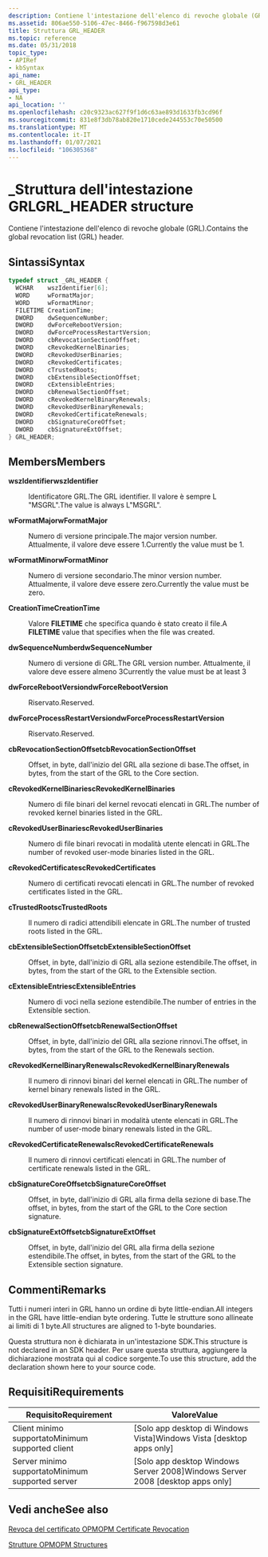 ```yaml
---
description: Contiene l'intestazione dell'elenco di revoche globale (GRL).
ms.assetid: 806ae550-5106-47ec-8466-f967598d3e61
title: Struttura GRL_HEADER
ms.topic: reference
ms.date: 05/31/2018
topic_type:
- APIRef
- kbSyntax
api_name:
- GRL_HEADER
api_type:
- NA
api_location: ''
ms.openlocfilehash: c20c9323ac627f9f1d6c63ae893d1633fb3cd96f
ms.sourcegitcommit: 831e8f3db78ab820e1710cede244553c70e50500
ms.translationtype: MT
ms.contentlocale: it-IT
ms.lasthandoff: 01/07/2021
ms.locfileid: "106305368"
---
```

# <a name="grl_header-structure"></a><span data-ttu-id="9e2e8-103">\_Struttura dell'intestazione GRL</span><span class="sxs-lookup"><span data-stu-id="9e2e8-103">GRL\_HEADER structure</span></span>

<span data-ttu-id="9e2e8-104">Contiene l'intestazione dell'elenco di revoche globale (GRL).</span><span class="sxs-lookup"><span data-stu-id="9e2e8-104">Contains the global revocation list (GRL) header.</span></span>

## <a name="syntax"></a><span data-ttu-id="9e2e8-105">Sintassi</span><span class="sxs-lookup"><span data-stu-id="9e2e8-105">Syntax</span></span>


```C++
typedef struct _GRL_HEADER {
  WCHAR    wszIdentifier[6];
  WORD     wFormatMajor;
  WORD     wFormatMinor;
  FILETIME CreationTime;
  DWORD    dwSequenceNumber;
  DWORD    dwForceRebootVersion;
  DWORD    dwForceProcessRestartVersion;
  DWORD    cbRevocationSectionOffset;
  DWORD    cRevokedKernelBinaries;
  DWORD    cRevokedUserBinaries;
  DWORD    cRevokedCertificates;
  DWORD    cTrustedRoots;
  DWORD    cbExtensibleSectionOffset;
  DWORD    cExtensibleEntries;
  DWORD    cbRenewalSectionOffset;
  DWORD    cRevokedKernelBinaryRenewals;
  DWORD    cRevokedUserBinaryRenewals;
  DWORD    cRevokedCertificateRenewals;
  DWORD    cbSignatureCoreOffset;
  DWORD    cbSignatureExtOffset;
} GRL_HEADER;
```



## <a name="members"></a><span data-ttu-id="9e2e8-106">Members</span><span class="sxs-lookup"><span data-stu-id="9e2e8-106">Members</span></span>

<dl> <dt>

<span data-ttu-id="9e2e8-107">**wszIdentifier**</span><span class="sxs-lookup"><span data-stu-id="9e2e8-107">**wszIdentifier**</span></span>
</dt> <dd>

<span data-ttu-id="9e2e8-108">Identificatore GRL.</span><span class="sxs-lookup"><span data-stu-id="9e2e8-108">The GRL identifier.</span></span> <span data-ttu-id="9e2e8-109">Il valore è sempre L "MSGRL".</span><span class="sxs-lookup"><span data-stu-id="9e2e8-109">The value is always L"MSGRL".</span></span>

</dd> <dt>

<span data-ttu-id="9e2e8-110">**wFormatMajor**</span><span class="sxs-lookup"><span data-stu-id="9e2e8-110">**wFormatMajor**</span></span>
</dt> <dd>

<span data-ttu-id="9e2e8-111">Numero di versione principale.</span><span class="sxs-lookup"><span data-stu-id="9e2e8-111">The major version number.</span></span> <span data-ttu-id="9e2e8-112">Attualmente, il valore deve essere 1.</span><span class="sxs-lookup"><span data-stu-id="9e2e8-112">Currently the value must be 1.</span></span>

</dd> <dt>

<span data-ttu-id="9e2e8-113">**wFormatMinor**</span><span class="sxs-lookup"><span data-stu-id="9e2e8-113">**wFormatMinor**</span></span>
</dt> <dd>

<span data-ttu-id="9e2e8-114">Numero di versione secondario.</span><span class="sxs-lookup"><span data-stu-id="9e2e8-114">The minor version number.</span></span> <span data-ttu-id="9e2e8-115">Attualmente, il valore deve essere zero.</span><span class="sxs-lookup"><span data-stu-id="9e2e8-115">Currently the value must be zero.</span></span>

</dd> <dt>

<span data-ttu-id="9e2e8-116">**CreationTime**</span><span class="sxs-lookup"><span data-stu-id="9e2e8-116">**CreationTime**</span></span>
</dt> <dd>

<span data-ttu-id="9e2e8-117">Valore **FILETIME** che specifica quando è stato creato il file.</span><span class="sxs-lookup"><span data-stu-id="9e2e8-117">A **FILETIME** value that specifies when the file was created.</span></span>

</dd> <dt>

<span data-ttu-id="9e2e8-118">**dwSequenceNumber**</span><span class="sxs-lookup"><span data-stu-id="9e2e8-118">**dwSequenceNumber**</span></span>
</dt> <dd>

<span data-ttu-id="9e2e8-119">Numero di versione di GRL.</span><span class="sxs-lookup"><span data-stu-id="9e2e8-119">The GRL version number.</span></span> <span data-ttu-id="9e2e8-120">Attualmente, il valore deve essere almeno 3</span><span class="sxs-lookup"><span data-stu-id="9e2e8-120">Currently the value must be at least 3</span></span>

</dd> <dt>

<span data-ttu-id="9e2e8-121">**dwForceRebootVersion**</span><span class="sxs-lookup"><span data-stu-id="9e2e8-121">**dwForceRebootVersion**</span></span>
</dt> <dd>

<span data-ttu-id="9e2e8-122">Riservato.</span><span class="sxs-lookup"><span data-stu-id="9e2e8-122">Reserved.</span></span>

</dd> <dt>

<span data-ttu-id="9e2e8-123">**dwForceProcessRestartVersion**</span><span class="sxs-lookup"><span data-stu-id="9e2e8-123">**dwForceProcessRestartVersion**</span></span>
</dt> <dd>

<span data-ttu-id="9e2e8-124">Riservato.</span><span class="sxs-lookup"><span data-stu-id="9e2e8-124">Reserved.</span></span>

</dd> <dt>

<span data-ttu-id="9e2e8-125">**cbRevocationSectionOffset**</span><span class="sxs-lookup"><span data-stu-id="9e2e8-125">**cbRevocationSectionOffset**</span></span>
</dt> <dd>

<span data-ttu-id="9e2e8-126">Offset, in byte, dall'inizio del GRL alla sezione di base.</span><span class="sxs-lookup"><span data-stu-id="9e2e8-126">The offset, in bytes, from the start of the GRL to the Core section.</span></span>

</dd> <dt>

<span data-ttu-id="9e2e8-127">**cRevokedKernelBinaries**</span><span class="sxs-lookup"><span data-stu-id="9e2e8-127">**cRevokedKernelBinaries**</span></span>
</dt> <dd>

<span data-ttu-id="9e2e8-128">Numero di file binari del kernel revocati elencati in GRL.</span><span class="sxs-lookup"><span data-stu-id="9e2e8-128">The number of revoked kernel binaries listed in the GRL.</span></span>

</dd> <dt>

<span data-ttu-id="9e2e8-129">**cRevokedUserBinaries**</span><span class="sxs-lookup"><span data-stu-id="9e2e8-129">**cRevokedUserBinaries**</span></span>
</dt> <dd>

<span data-ttu-id="9e2e8-130">Numero di file binari revocati in modalità utente elencati in GRL.</span><span class="sxs-lookup"><span data-stu-id="9e2e8-130">The number of revoked user-mode binaries listed in the GRL.</span></span>

</dd> <dt>

<span data-ttu-id="9e2e8-131">**cRevokedCertificates**</span><span class="sxs-lookup"><span data-stu-id="9e2e8-131">**cRevokedCertificates**</span></span>
</dt> <dd>

<span data-ttu-id="9e2e8-132">Numero di certificati revocati elencati in GRL.</span><span class="sxs-lookup"><span data-stu-id="9e2e8-132">The number of revoked certificates listed in the GRL.</span></span>

</dd> <dt>

<span data-ttu-id="9e2e8-133">**cTrustedRoots**</span><span class="sxs-lookup"><span data-stu-id="9e2e8-133">**cTrustedRoots**</span></span>
</dt> <dd>

<span data-ttu-id="9e2e8-134">Il numero di radici attendibili elencate in GRL.</span><span class="sxs-lookup"><span data-stu-id="9e2e8-134">The number of trusted roots listed in the GRL.</span></span>

</dd> <dt>

<span data-ttu-id="9e2e8-135">**cbExtensibleSectionOffset**</span><span class="sxs-lookup"><span data-stu-id="9e2e8-135">**cbExtensibleSectionOffset**</span></span>
</dt> <dd>

<span data-ttu-id="9e2e8-136">Offset, in byte, dall'inizio di GRL alla sezione estendibile.</span><span class="sxs-lookup"><span data-stu-id="9e2e8-136">The offset, in bytes, from the start of the GRL to the Extensible section.</span></span>

</dd> <dt>

<span data-ttu-id="9e2e8-137">**cExtensibleEntries**</span><span class="sxs-lookup"><span data-stu-id="9e2e8-137">**cExtensibleEntries**</span></span>
</dt> <dd>

<span data-ttu-id="9e2e8-138">Numero di voci nella sezione estendibile.</span><span class="sxs-lookup"><span data-stu-id="9e2e8-138">The number of entries in the Extensible section.</span></span>

</dd> <dt>

<span data-ttu-id="9e2e8-139">**cbRenewalSectionOffset**</span><span class="sxs-lookup"><span data-stu-id="9e2e8-139">**cbRenewalSectionOffset**</span></span>
</dt> <dd>

<span data-ttu-id="9e2e8-140">Offset, in byte, dall'inizio del GRL alla sezione rinnovi.</span><span class="sxs-lookup"><span data-stu-id="9e2e8-140">The offset, in bytes, from the start of the GRL to the Renewals section.</span></span>

</dd> <dt>

<span data-ttu-id="9e2e8-141">**cRevokedKernelBinaryRenewals**</span><span class="sxs-lookup"><span data-stu-id="9e2e8-141">**cRevokedKernelBinaryRenewals**</span></span>
</dt> <dd>

<span data-ttu-id="9e2e8-142">Il numero di rinnovi binari del kernel elencati in GRL.</span><span class="sxs-lookup"><span data-stu-id="9e2e8-142">The number of kernel binary renewals listed in the GRL.</span></span>

</dd> <dt>

<span data-ttu-id="9e2e8-143">**cRevokedUserBinaryRenewals**</span><span class="sxs-lookup"><span data-stu-id="9e2e8-143">**cRevokedUserBinaryRenewals**</span></span>
</dt> <dd>

<span data-ttu-id="9e2e8-144">Il numero di rinnovi binari in modalità utente elencati in GRL.</span><span class="sxs-lookup"><span data-stu-id="9e2e8-144">The number of user-mode binary renewals listed in the GRL.</span></span>

</dd> <dt>

<span data-ttu-id="9e2e8-145">**cRevokedCertificateRenewals**</span><span class="sxs-lookup"><span data-stu-id="9e2e8-145">**cRevokedCertificateRenewals**</span></span>
</dt> <dd>

<span data-ttu-id="9e2e8-146">Il numero di rinnovi certificati elencati in GRL.</span><span class="sxs-lookup"><span data-stu-id="9e2e8-146">The number of certificate renewals listed in the GRL.</span></span>

</dd> <dt>

<span data-ttu-id="9e2e8-147">**cbSignatureCoreOffset**</span><span class="sxs-lookup"><span data-stu-id="9e2e8-147">**cbSignatureCoreOffset**</span></span>
</dt> <dd>

<span data-ttu-id="9e2e8-148">Offset, in byte, dall'inizio di GRL alla firma della sezione di base.</span><span class="sxs-lookup"><span data-stu-id="9e2e8-148">The offset, in bytes, from the start of the GRL to the Core section signature.</span></span>

</dd> <dt>

<span data-ttu-id="9e2e8-149">**cbSignatureExtOffset**</span><span class="sxs-lookup"><span data-stu-id="9e2e8-149">**cbSignatureExtOffset**</span></span>
</dt> <dd>

<span data-ttu-id="9e2e8-150">Offset, in byte, dall'inizio del GRL alla firma della sezione estendibile.</span><span class="sxs-lookup"><span data-stu-id="9e2e8-150">The offset, in bytes, from the start of the GRL to the Extensible section signature.</span></span>

</dd> </dl>

## <a name="remarks"></a><span data-ttu-id="9e2e8-151">Commenti</span><span class="sxs-lookup"><span data-stu-id="9e2e8-151">Remarks</span></span>

<span data-ttu-id="9e2e8-152">Tutti i numeri interi in GRL hanno un ordine di byte little-endian.</span><span class="sxs-lookup"><span data-stu-id="9e2e8-152">All integers in the GRL have little-endian byte ordering.</span></span> <span data-ttu-id="9e2e8-153">Tutte le strutture sono allineate ai limiti di 1 byte.</span><span class="sxs-lookup"><span data-stu-id="9e2e8-153">All structures are aligned to 1-byte boundaries.</span></span>

<span data-ttu-id="9e2e8-154">Questa struttura non è dichiarata in un'intestazione SDK.</span><span class="sxs-lookup"><span data-stu-id="9e2e8-154">This structure is not declared in an SDK header.</span></span> <span data-ttu-id="9e2e8-155">Per usare questa struttura, aggiungere la dichiarazione mostrata qui al codice sorgente.</span><span class="sxs-lookup"><span data-stu-id="9e2e8-155">To use this structure, add the declaration shown here to your source code.</span></span>

## <a name="requirements"></a><span data-ttu-id="9e2e8-156">Requisiti</span><span class="sxs-lookup"><span data-stu-id="9e2e8-156">Requirements</span></span>



| <span data-ttu-id="9e2e8-157">Requisito</span><span class="sxs-lookup"><span data-stu-id="9e2e8-157">Requirement</span></span> | <span data-ttu-id="9e2e8-158">Valore</span><span class="sxs-lookup"><span data-stu-id="9e2e8-158">Value</span></span> |
|-------------------------------------|------------------------------------------------------|
| <span data-ttu-id="9e2e8-159">Client minimo supportato</span><span class="sxs-lookup"><span data-stu-id="9e2e8-159">Minimum supported client</span></span><br/> | <span data-ttu-id="9e2e8-160">\[Solo app desktop di Windows Vista\]</span><span class="sxs-lookup"><span data-stu-id="9e2e8-160">Windows Vista \[desktop apps only\]</span></span><br/>       |
| <span data-ttu-id="9e2e8-161">Server minimo supportato</span><span class="sxs-lookup"><span data-stu-id="9e2e8-161">Minimum supported server</span></span><br/> | <span data-ttu-id="9e2e8-162">\[Solo app desktop Windows Server 2008\]</span><span class="sxs-lookup"><span data-stu-id="9e2e8-162">Windows Server 2008 \[desktop apps only\]</span></span><br/> |



## <a name="see-also"></a><span data-ttu-id="9e2e8-163">Vedi anche</span><span class="sxs-lookup"><span data-stu-id="9e2e8-163">See also</span></span>

<dl> <dt>

[<span data-ttu-id="9e2e8-164">Revoca del certificato OPM</span><span class="sxs-lookup"><span data-stu-id="9e2e8-164">OPM Certificate Revocation</span></span>](opm-certificate-revocation.md)
</dt> <dt>

[<span data-ttu-id="9e2e8-165">Strutture OPM</span><span class="sxs-lookup"><span data-stu-id="9e2e8-165">OPM Structures</span></span>](opm-structures.md)
</dt> </dl>

 

 




